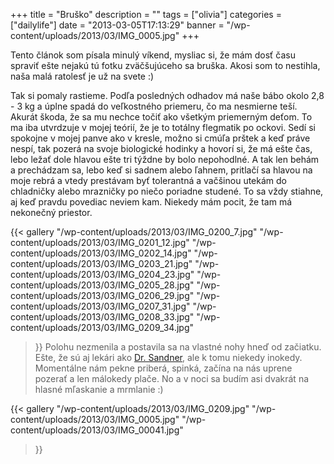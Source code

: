 +++
title = "Bruško"
description = ""
tags = ["olivia"]
categories = ["dailylife"]
date = "2013-03-05T17:13:29"
banner = "/wp-content/uploads/2013/03/IMG_0005.jpg"
+++

Tento článok som písala minulý víkend, mysliac si, že mám dosť času spraviť ešte nejakú tú fotku zväčšujúceho sa bruška. Akosi som to nestihla, naša malá ratolesť je už
na svete :)

Tak si pomaly rastieme. Podľa posledných odhadov má naše bábo okolo 2,8 - 3 kg a úplne spadá do
veľkostného priemeru, čo ma nesmierne teší. Akurát škoda, že sa mu nechce točiť ako všetkým
priemerným deťom. To ma iba utvrdzuje v mojej teórií, že je to totálny flegmatik po ockovi. Sedí si
spokojne v mojej panve ako v kresle, možno si cmúľa prštek a keď práve nespí, tak pozerá na svoje
biologické hodinky a hovorí si, že má ešte čas, lebo ležať dole hlavou ešte tri týždne by bolo
nepohodlné. A tak len behám a prechádzam sa, lebo keď si sadnem alebo ľahnem, pritlačí sa hlavou na
moje rebrá a vtedy prestávam byť tolerantná a vačšinou utekám do chladničky alebo mrazničky po
niečo poriadne studené. To sa vždy stiahne, aj keď pravdu povediac neviem kam. Niekedy mám pocit,
že tam má nekonečný priestor.

{{< gallery
    "/wp-content/uploads/2013/03/IMG_0200_7.jpg"
    "/wp-content/uploads/2013/03/IMG_0201_12.jpg"
    "/wp-content/uploads/2013/03/IMG_0202_14.jpg"
    "/wp-content/uploads/2013/03/IMG_0203_21.jpg"
    "/wp-content/uploads/2013/03/IMG_0204_23.jpg"
    "/wp-content/uploads/2013/03/IMG_0205_28.jpg"
    "/wp-content/uploads/2013/03/IMG_0206_29.jpg"
    "/wp-content/uploads/2013/03/IMG_0207_31.jpg"
    "/wp-content/uploads/2013/03/IMG_0208_33.jpg"
    "/wp-content/uploads/2013/03/IMG_0209_34.jpg"
>}}
Polohu
nezmenila
a
postavila
sa
na
vlastné
nohy
hneď
od
začiatku.
Ešte,
že
sú
aj
lekári
ako
<a
title="Klinikum
Neuperlach"
href="http://www.klinikum-muenchen.de/kliniken-zentren/neuperlach/fachbereiche-kn/frauenklinik/team/" target="_blank">Dr. Sandner</a>, ale k tomu niekedy inokedy. Momentálne nám pekne priberá, spinká, začína na nás uprene pozerať a len málokedy plače. No a v noci sa budím asi dvakrát na hlasné mľaskanie a mrmlanie :)

{{< gallery
    "/wp-content/uploads/2013/03/IMG_0209.jpg"
    "/wp-content/uploads/2013/03/IMG_0005.jpg"
    "/wp-content/uploads/2013/03/IMG_00041.jpg"
>}}